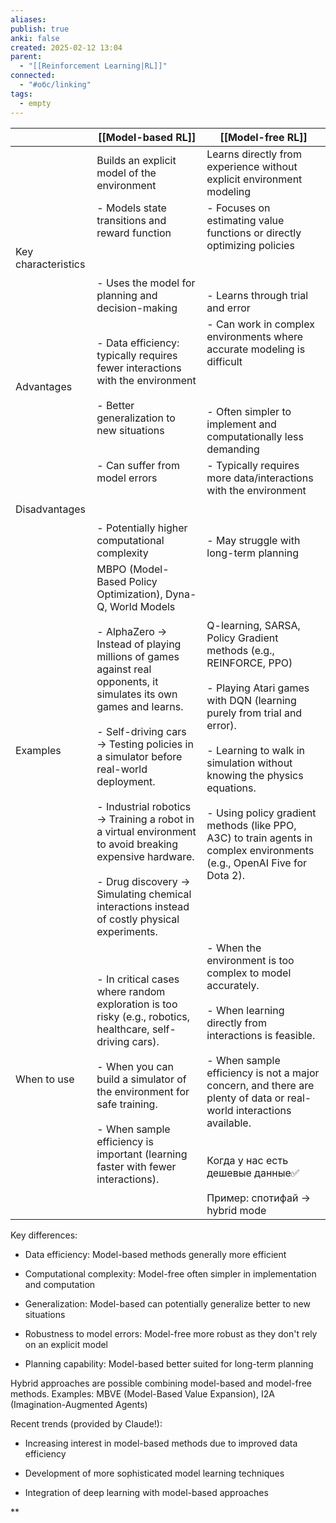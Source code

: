 ```yaml
---
aliases: 
publish: true
anki: false
created: 2025-02-12 13:04
parent:
  - "[[Reinforcement Learning|RL]]"
connected:
  - "#обс/linking"
tags:
  - empty
---
```


|                     | [[Model-based RL]]                                                                                                                                                                                                                                                                                                                                                                                                                                                                                             | [[Model-free RL]]                                                                                                                                                                                                                                                                                                                                                     |
| ------------------- | -------------------------------------------------------------------------------------------------------------------------------------------------------------------------------------------------------------------------------------------------------------------------------------------------------------------------------------------------------------------------------------------------------------------------------------------------------------------------------------------------------------- | --------------------------------------------------------------------------------------------------------------------------------------------------------------------------------------------------------------------------------------------------------------------------------------------------------------------------------------------------------------------- |
|                     | Builds an explicit model of the environment                                                                                                                                                                                                                                                                                                                                                                                                                                                                    | Learns directly from experience without explicit environment modeling                                                                                                                                                                                                                                                                                                 |
| Key characteristics | - Models state transitions and reward function<br><br>  <br><br>- Uses the model for planning and decision-making                                                                                                                                                                                                                                                                                                                                                                                              | - Focuses on estimating value functions or directly optimizing policies<br><br>  <br><br>- Learns through trial and error                                                                                                                                                                                                                                             |
| Advantages          | - Data efficiency: typically requires fewer interactions with the environment<br><br>- Better generalization to new situations                                                                                                                                                                                                                                                                                                                                                                                 | - Can work in complex environments where accurate modeling is difficult<br><br>  <br><br>- Often simpler to implement and computationally less demanding                                                                                                                                                                                                              |
| Disadvantages       | - Can suffer from model errors<br><br>  <br><br>- Potentially higher computational complexity                                                                                                                                                                                                                                                                                                                                                                                                                  | - Typically requires more data/interactions with the environment<br><br>  <br><br>- May struggle with long-term planning                                                                                                                                                                                                                                              |
| Examples            | MBPO (Model-Based Policy Optimization), Dyna-Q, World Models<br><br>- AlphaZero → Instead of playing millions of games against real opponents, it simulates its own games and learns.<br>    <br>- Self-driving cars → Testing policies in a simulator before real-world deployment.<br>    <br>- Industrial robotics → Training a robot in a virtual environment to avoid breaking expensive hardware.<br>    <br>- Drug discovery → Simulating chemical interactions instead of costly physical experiments. | Q-learning, SARSA, Policy Gradient methods (e.g., REINFORCE, PPO)<br><br>- Playing Atari games with DQN (learning purely from trial and error).<br>    <br>- Learning to walk in simulation without knowing the physics equations.<br>    <br>- Using policy gradient methods (like PPO, A3C) to train agents in complex environments (e.g., OpenAI Five for Dota 2). |
| When to use         | - In critical cases where random exploration is too risky (e.g., robotics, healthcare, self-driving cars).<br>    <br>- When you can build a simulator of the environment for safe training.<br>    <br>- When sample efficiency is important (learning faster with fewer interactions).                                                                                                                                                                                                                       | - When the environment is too complex to model accurately.<br>    <br>- When learning directly from interactions is feasible.<br>    <br>- When sample efficiency is not a major concern, and there are plenty of data or real-world interactions available.<br>    <br><br>Когда у нас есть дешевые данные✅<br><br>Пример: спотифай -> hybrid mode                   |

  

Key differences:

- Data efficiency: Model-based methods generally more efficient
    
- Computational complexity: Model-free often simpler in implementation and computation
    
- Generalization: Model-based can potentially generalize better to new situations
    
- Robustness to model errors: Model-free more robust as they don't rely on an explicit model
    
- Planning capability: Model-based better suited for long-term planning
    

  

Hybrid approaches are possible combining model-based and model-free methods. Examples: MBVE (Model-Based Value Expansion), I2A (Imagination-Augmented Agents)

  

Recent trends (provided by Claude!):

- Increasing interest in model-based methods due to improved data efficiency

- Development of more sophisticated model learning techniques

- Integration of deep learning with model-based approaches

**